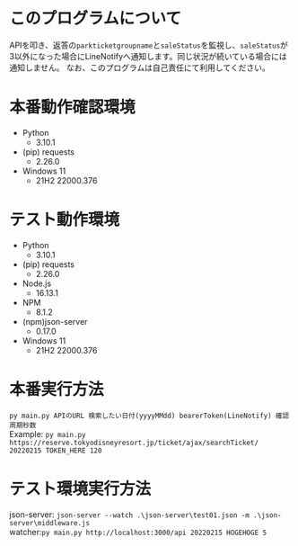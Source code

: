 # このプログラムについて
APIを叩き、返答の`parkticketgroupname`と`saleStatus`を監視し、`saleStatus`が3以外になった場合にLineNotifyへ通知します。同じ状況が続いている場合には通知しません。
なお、このプログラムは自己責任にて利用してください。

# 本番動作確認環境
 - Python
   - 3.10.1  
 - (pip) requests
   - 2.26.0  
 - Windows 11
   - 21H2 22000.376
# テスト動作環境
 - Python 
   - 3.10.1  
 - (pip) requests
   - 2.26.0  
 - Node.js
   - 16.13.1  
 - NPM
   - 8.1.2  
 - (npm)json-server
   - 0.17.0  
 - Windows 11
   - 21H2 22000.376

# 本番実行方法
`py main.py APIのURL 検索したい日付(yyyyMMdd) bearerToken(LineNotify) 確認周期秒数`  
Example:
`py main.py https://reserve.tokyodisneyresort.jp/ticket/ajax/searchTicket/ 20220215 TOKEN_HERE 120`

# テスト環境実行方法
json-server:
`json-server --watch .\json-server\test01.json -m .\json-server\middleware.js`  
watcher:`py main.py http://localhost:3000/api 20220215 HOGEHOGE 5`
